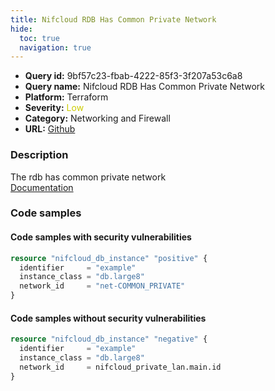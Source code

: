 ```yaml
---
title: Nifcloud RDB Has Common Private Network
hide:
  toc: true
  navigation: true
---
```


<style>
  .highlight .hll {
    background-color: #ff171742;
  }
  .md-content {
    max-width: 1100px;
    margin: 0 auto;
  }
</style>

-   **Query id:** 9bf57c23-fbab-4222-85f3-3f207a53c6a8
-   **Query name:** Nifcloud RDB Has Common Private Network
-   **Platform:** Terraform
-   **Severity:** <span style="color:#CC0">Low</span>
-   **Category:** Networking and Firewall
-   **URL:** [Github](https://github.com/Checkmarx/kics/tree/master/assets/queries/terraform/nifcloud/db_instance_has_common_private)

### Description
The rdb has common private network<br>
[Documentation](https://registry.terraform.io/providers/nifcloud/nifcloud/latest/docs/resources/db_instance#network_id)

### Code samples
#### Code samples with security vulnerabilities
```tf title="Positive test num. 1 - tf file" hl_lines="1"
resource "nifcloud_db_instance" "positive" {
  identifier     = "example"
  instance_class = "db.large8"
  network_id     = "net-COMMON_PRIVATE"
}

```


#### Code samples without security vulnerabilities
```tf title="Negative test num. 1 - tf file"
resource "nifcloud_db_instance" "negative" {
  identifier     = "example"
  instance_class = "db.large8"
  network_id     = nifcloud_private_lan.main.id
}

```
